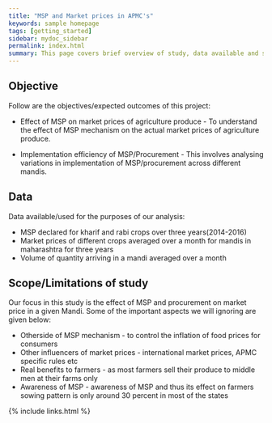 ```yaml
---
title: "MSP and Market prices in APMC's"
keywords: sample homepage
tags: [getting_started]
sidebar: mydoc_sidebar
permalink: index.html
summary: This page covers brief overview of study, data available and scope of analysis.
---
```


## Objective

Follow are the objectives/expected outcomes of this project: 

* Effect of MSP on market prices of agriculture produce - To understand the effect of MSP mechanism on the actual market prices of agriculture produce.   

* Implementation efficiency of MSP/Procurement - This involves analysing variations in implementation of MSP/procurement across different mandis.  

## Data 

Data available/used for the purposes of our analysis:

* MSP declared for kharif and rabi crops over three years(2014-2016)
* Market prices of different crops averaged over a month for mandis in maharashtra for three years
* Volume of quantity arriving in a mandi averaged over a month

## Scope/Limitations of study

Our focus in this study is the effect of MSP and procurement on market price in a given Mandi. Some of the important aspects we will ignoring are given below: 

* Otherside of MSP mechanism - to control the inflation of food prices for consumers
* Other influencers of market prices - international market prices, APMC specific rules etc  
* Real benefits to farmers - as most farmers sell their produce to middle men at their farms only
* Awareness of MSP - awareness of MSP and thus its effect on farmers sowing pattern is only around 30 percent in most of the states


{% include links.html %}

